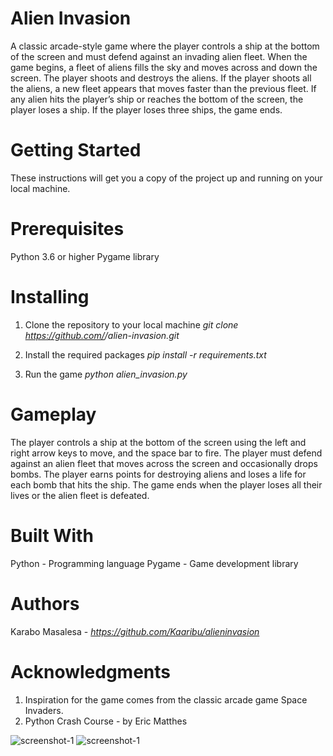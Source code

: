# Alien Invasion

A classic arcade-style game where the player controls a ship at the bottom of the screen and must defend against an invading alien fleet. When the game begins, a fleet of aliens fills the sky and moves across and down the screen. The player shoots and destroys the aliens. If the player shoots all the aliens, a new fleet appears that moves faster than the previous fleet. If any alien hits the player’s ship or reaches the bottom of the screen, the player loses a ship. If the player loses three ships, the game ends.

# Getting Started

These instructions will get you a copy of the project up and running on your local machine.

# Prerequisites
Python 3.6 or higher
Pygame library

# Installing
1. Clone the repository to your local machine
*git clone https://github.com/<username>/alien-invasion.git*

2. Install the required packages
*pip install -r requirements.txt*

3. Run the game
*python alien_invasion.py*

# Gameplay

The player controls a ship at the bottom of the screen using the left and right arrow keys to move, and the space bar to fire.
The player must defend against an alien fleet that moves across the screen and occasionally drops bombs.
The player earns points for destroying aliens and loses a life for each bomb that hits the ship.
The game ends when the player loses all their lives or the alien fleet is defeated.

# Built With

Python - Programming language
Pygame - Game development library

# Authors

Karabo Masalesa - *https://github.com/Kaaribu/alieninvasion*

# Acknowledgments

1. Inspiration for the game comes from the classic arcade game Space Invaders.
2. Python Crash Course - by Eric Matthes

![screenshot-1](https://github.com/Kaaribu/alieninvasion/screenshots/ss1.jpg)
![screenshot-1](https://github.com/Kaaribu/alieninvasion/screenshots/ss2.jpg)



